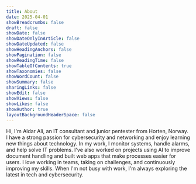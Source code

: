 ```yaml
---
title: About
date: 2025-04-01
showBreadcrumbs: false
draft: false
showDate: false
showDateOnlyInArticle: false
showDateUpdated: false
showHeadingAnchors: false
showPagination: false
showReadingTime: false
showTableOfContents: true
showTaxonomies: false
showWordCount: false
showSummary: false
sharingLinks: false
showEdit: false
showViews: false
showLikes: false
showAuthor: true
layoutBackgroundHeaderSpace: false
---
```

Hi, I'm Aldar Ali, an IT consultant and junior pentester from Horten, Norway. I have a strong passion for cybersecurity and networking and enjoy learning new things about technology. In my work, I monitor systems, handle alarms, and help solve IT problems. I've also worked on projects using AI to improve document handling and built web apps that make processes easier for users. I love working in teams, taking on challenges, and continuously improving my skills. When I'm not busy with work, I'm always exploring the latest in tech and cybersecurity.
